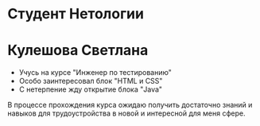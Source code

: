 # Студент Нетологии  
# Кулешова Светлана  

- Учусь на курсе "Инженер по тестированию"  
- Особо заинтересовал блок "HTML и CSS"  
- С нетерпение жду открытие блока "Java"  
  
В процессе прохождения курса ожидаю получить достаточно знаний и навыков для трудоустройства в новой и интересной для меня сфере.
